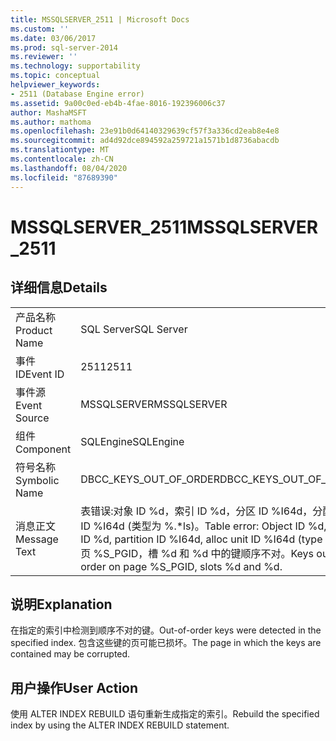 ```yaml
---
title: MSSQLSERVER_2511 | Microsoft Docs
ms.custom: ''
ms.date: 03/06/2017
ms.prod: sql-server-2014
ms.reviewer: ''
ms.technology: supportability
ms.topic: conceptual
helpviewer_keywords:
- 2511 (Database Engine error)
ms.assetid: 9a00c0ed-eb4b-4fae-8016-192396006c37
author: MashaMSFT
ms.author: mathoma
ms.openlocfilehash: 23e91b0d64140329639cf57f3a336cd2eab8e4e8
ms.sourcegitcommit: ad4d92dce894592a259721a1571b1d8736abacdb
ms.translationtype: MT
ms.contentlocale: zh-CN
ms.lasthandoff: 08/04/2020
ms.locfileid: "87689390"
---
```

# <a name="mssqlserver_2511"></a><span data-ttu-id="02b86-102">MSSQLSERVER_2511</span><span class="sxs-lookup"><span data-stu-id="02b86-102">MSSQLSERVER_2511</span></span>
    
## <a name="details"></a><span data-ttu-id="02b86-103">详细信息</span><span class="sxs-lookup"><span data-stu-id="02b86-103">Details</span></span>  
  
|||  
|-|-|  
|<span data-ttu-id="02b86-104">产品名称</span><span class="sxs-lookup"><span data-stu-id="02b86-104">Product Name</span></span>|<span data-ttu-id="02b86-105">SQL Server</span><span class="sxs-lookup"><span data-stu-id="02b86-105">SQL Server</span></span>|  
|<span data-ttu-id="02b86-106">事件 ID</span><span class="sxs-lookup"><span data-stu-id="02b86-106">Event ID</span></span>|<span data-ttu-id="02b86-107">2511</span><span class="sxs-lookup"><span data-stu-id="02b86-107">2511</span></span>|  
|<span data-ttu-id="02b86-108">事件源</span><span class="sxs-lookup"><span data-stu-id="02b86-108">Event Source</span></span>|<span data-ttu-id="02b86-109">MSSQLSERVER</span><span class="sxs-lookup"><span data-stu-id="02b86-109">MSSQLSERVER</span></span>|  
|<span data-ttu-id="02b86-110">组件</span><span class="sxs-lookup"><span data-stu-id="02b86-110">Component</span></span>|<span data-ttu-id="02b86-111">SQLEngine</span><span class="sxs-lookup"><span data-stu-id="02b86-111">SQLEngine</span></span>|  
|<span data-ttu-id="02b86-112">符号名称</span><span class="sxs-lookup"><span data-stu-id="02b86-112">Symbolic Name</span></span>|<span data-ttu-id="02b86-113">DBCC_KEYS_OUT_OF_ORDER</span><span class="sxs-lookup"><span data-stu-id="02b86-113">DBCC_KEYS_OUT_OF_ORDER</span></span>|  
|<span data-ttu-id="02b86-114">消息正文</span><span class="sxs-lookup"><span data-stu-id="02b86-114">Message Text</span></span>|<span data-ttu-id="02b86-115">表错误:对象 ID %d，索引 ID %d，分区 ID %I64d，分配单元 ID %I64d (类型为 %.\*ls)。</span><span class="sxs-lookup"><span data-stu-id="02b86-115">Table error: Object ID %d, index ID %d, partition ID %I64d, alloc unit ID %I64d (type %.\*ls).</span></span> <span data-ttu-id="02b86-116">页 %S_PGID，槽 %d 和 %d 中的键顺序不对。</span><span class="sxs-lookup"><span data-stu-id="02b86-116">Keys out of order on page %S_PGID, slots %d and %d.</span></span>|  
  
## <a name="explanation"></a><span data-ttu-id="02b86-117">说明</span><span class="sxs-lookup"><span data-stu-id="02b86-117">Explanation</span></span>  
 <span data-ttu-id="02b86-118">在指定的索引中检测到顺序不对的键。</span><span class="sxs-lookup"><span data-stu-id="02b86-118">Out-of-order keys were detected in the specified index.</span></span> <span data-ttu-id="02b86-119">包含这些键的页可能已损坏。</span><span class="sxs-lookup"><span data-stu-id="02b86-119">The page in which the keys are contained may be corrupted.</span></span>  
  
## <a name="user-action"></a><span data-ttu-id="02b86-120">用户操作</span><span class="sxs-lookup"><span data-stu-id="02b86-120">User Action</span></span>  
 <span data-ttu-id="02b86-121">使用 ALTER INDEX REBUILD 语句重新生成指定的索引。</span><span class="sxs-lookup"><span data-stu-id="02b86-121">Rebuild the specified index by using the ALTER INDEX REBUILD statement.</span></span>  
  
  
